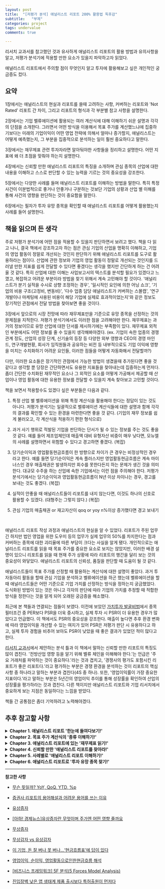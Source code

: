 ```yaml
---
layout: post
title:  "[저평가 분석] 애널리스트 리포트 200% 활용법 독후감"
subtitle:   "부제"
categories: project
tags: undervalue
comments: true

---
```


리서치 교과서를 참고했던 것과 유사하게 애널리스트 리포트의 활용 방법과 유의사항을 알고, 저평가 분석기에 적용할 만한 요소가 있을지 파악하고자 읽었다.

애널리스트 리포트에서 주의할 점이 무엇인지 알고 투자에 활용해보고 싶은 개인적인 궁금증도 컸다.

## 요약

1장에서는 애널리스트의 현실과 리포트를 쓸때 고려하는 사항, 커버하는 리포트와 'Not Rated' 리포트 간 차이, 그리고 리포트의 형식과 각 부분별 참고 사항을 설명한다.

2장에서는 기업 벨류에이션에 활용되는 여러 계산식에 대해 이해하기 쉬운 설명과 각각의 단점을 소개한다. 그러면서 어떤 방식을 이용해서 목표 주가를 계산했느냐에 집중하기보다는 미래의 기업이익이 어떤 영업 전략에 의해서 얼마나 증가할지, 애널리스트는 어떻게 예측했는지, 그 부분을 집중적으로 분석하는 일이 훨씬 중요하다고 말한다.

3장에서는 재무제표 관련 투자자라면 알아둬야한 사항들을 정리하고 설명한다. 어떤 지표에 왜 더 초점을 맞춰야 하는지 설명한다.

4장에서는 신뢰할 만한 애널리스트 리포트의 특징을 소개하며 관심 종목의 산업에 대한 내용을 이해하고 스스로 판단할 수 있는 능력을 기르는 것의 중요성을 강조한다.

5장에서는 다양한 사례를 들며 애널리스트 리포트를 이해하는 방법을 말한다. 특히 특정 사건이 이분법적으로 좋거나 안좋거나 구분하는 것보단 기업의 상황과 산업 별 이해를 통해 사건의 영향을 판단하는 것이 중요함을 말한다.

6장에서는 필자가 투자 유망 종목을 확인할 때 애널리스트 리포트를 어떻게 활용했는지 사례를 들어 설명한다.

## 책을 읽으며 든 생각

주로 저평가 분석기에 어떤 점을 적용할 수 있을지 판단하면서 보려고 했다. 책을 다 읽고 나니, 결국 책에서 강조하고자 하는 점은 관심 기업의 산업을 명확히 이해하고, 기업의 영업 활동이 정말로 개선되는 것인지 판단하기 위해 애널리스트 리포트를 도구로 활용하라는 점이다. 산업에 관한 정보와 기업의 영업 활동이 정말로 개선되는 것인지를 드러낼 만한 지표를 쉽게 전달할 수 있다면 좋겠다는 생각을 했지만 간단하게 하는 건 어려울 것 같다. 특히 산업에 대한 이해는 사업보고서의 텍스트를 분석할 필요가 있겠다고 느꼈고, 복잡하고 어려운 부분이라 방법을 찾기 위해서 계속 고민해야 할 것이다. '애널리스트가 분기 실적을 수시로 상향 조정하는 경우', '일시적인 요인에 의한 어닝 쇼크', '기업의 비용 구조(고정비, 변동비)', '다수 업종 담당 애널리스트가 커버하는 스몰캡', '연구개발이나 마케팅에 사용된 비용이 해당 기업에 실제로 효과적이었는지'와 같은 정보도 장기적인 관점에서 전달 방법을 찾아보면 좋을 것이다.

3장에서 앞으로의 시장 전망에 따라 재무제표만을 기준으로 유망 종목을 선정하는 것의 문제점을 지적한다. 저평가 분석기에서도 이러한 점을 고려해야만 한다. 재무제표는 과거의 정보이므로 유망 산업에 대한 단서를 제시하기에는 부족함이 있다. 재무제표 외적인 부분에서도 어떤 정보를 줄 수 있을지 생각해봐야겠다. (ex. 기업이 속한 업종의 경쟁관계 정도, 산업의 성장 단계, 신기술의 등장 등 다양한 외부 영향과 CEO의 경영 마인드, 연구개발현황, 회사가 임직원들과 공유하는 비전 등 내부적으로도 기업 이익에 영향을 미치는 수치화하기 어려운 요인들, 이러한 점들을 어떻게 자동화해서 전달할까?)

다만, 이러한 요소들은 장기적인 관점에서 가능한 방법이 생겼을때 추가된다면 좋을 것 같다고 생각할 뿐 당장은 간단하면서도 유용한 지표들을 찾아내는데 집중하는게 먼저다. 좀더 간단한 수치화된 재무적인 요소나 그 외적인 요소를 어떻게 가공해서 제공할 때 산업이나 영업 활동에 대한 유용한 정보를 전달할 수 있을지 계속 찾아보고 고민할 것이다.

책을 보면서 적용할수도 있겠다 싶은 부분들은 다음과 같다.

1. 특정 산업 별 벨류에이션을 위해 특정 계산식을 활용해야 한다는 정답이 있는 것도 아니다. 저평가 분석기는 일괄적으로 벨류에이션 계산식들에 대한 설명과 함께 각각의 결과를 확인할 수 있는 환경을 마련한다면 좋을 것 같다. (기업의 재무 정보를 쉽게 불러오고, 각 계산식을 적용하기 편한 형식으로)

2. 과거 사기 행위로 적발된 기업을 판단하는 단서가 될 수 있는 정보를 주는 것도 좋을 것 같다. 예를 들어 제조업체인데 매출액 대비 유형자산 비중이 매우 낮다면, 모뉴엘의 사례를 설명하면서 위험할 수 있다고 경고하면 좋겠다. (복잡)

3. 당기순이익과 영업활동현금흐름이 한 방향으로 차이가 큰 경우는 비정상적인 경우라고 한다. 예를 들면 당기순이익은 계속 플러스지만 영업활동현금흐름은 계속 마이너스인 경우 매출채권은 발생하지만 회수를 못한다든지 하는 문제가 생긴 것을 의미한다. 대규모 수주을 하는 산업에 속한 기업에서는 이런 점을 주의해야 한다. 저평가 분석기에서는 당기순이익과 영업활동현금흐름이 N년 이상 차이나는 경우, 경고를 보내는 것도 좋겠다. (복잡)

4. 실적이 안좋을 때 애널리스트들이 리포트를 내지 않는다면, 이것도 하나의 신호로 활용할 수 있겠다. (대형주는 그렇지 않다.) (복잡)

5. 관심 기업의 매출채권 or 재고자산이 qoq or yoy n%이상 증가했다면 경고 보내기

<br>

애널리스트 리포트 작성 과정과 애널리스트의 현실을 알 수 있었다. 리포트가 주된 업무긴 하지만 법인 영업을 위한 도우미 등의 업무가 실제 업무의 50%를 차지한다는 점과 커버하는 종목에 대한 괴리율에 따른 부담이 크다는 사실을 알게 됐다. 개인적으로는 애널리스트 리포트를 읽을 때 목표 주가를 중요한 요소로 보지는 않았지만, 이러한 배경 설명이 있으니 리포트를 읽을 때 현재 주가 상황에 따라 리포트의 행간을 달리 보는 것의 중요성이 와닿았다. 애널리스트 리포트의 신뢰성, 품질을 판단할 때 도움이 될 것 같다.

애널리스트들이 목표 주가를 산정할 때 활용하는 계산식에 대한 설명이 좋았다. 과거 투자동아리 활동을 할때 관심 기업을 분석하고 벨류에이션을 하곤 했는데 벨류에이션을 할 때 애널리스트들은 어떤 기준으로 기업 가치를 산정하는 방식을 정하는지 궁금했었다. 도식화된 방법이 있는 것은 아니고 각자의 판단에 따라 기업의 가치를 추정할 때 적합한 방식을 정한다는 것을 알게 되어 오래된 궁금증을 해소했다.

최근에 본 책들과 연결되는 점들이 보였다. 이전에 보았던 [가치투자 발굴비법](https://gimmaru.github.io/project/2024/01/09/project-undervalue-value_investment_recipe/)에서 종목 필터조건 중 PER보다 PSR을 더욱 중시하고, 실제 투자 시 PSR이 더 유용한 경우가 많았다고 언급했다. 이 책에서도 PSR의 중요성을 강조한다. 매출이 높다면 추후 환경 변화에 따라 영업이익을 개선할 수 있는 여지가 있어 PSR은 저평가 판단 시 유용하다고 하고, 실제 투자 경험을 비추어 보아도 PSR이 낮았을 때 좋은 결과가 있었던 적이 많다고 한다.

[리서치 교과서](https://gimmaru.github.io/project/2024/01/12/project-undervalue-business_research/)에서 제안하는 분석 틀과 이 책에서 말하는 신뢰할 만한 리포트의 특징도 많이 겹친다. '전방산업 영향 등을 알기 위해 벨류 체인을 이해해야 한다.'는 언급은 '주요 거래처를 파악하는 것이 중요하다.'라는 것과 겹치고, '경쟁사의 평가도 포함시킨 리포트가 좋은 리포트다.'라고 평가하는 부분은 경쟁 환경을 분석하는 것이 리포트의 핵심 사항 중 하나라고 말하는 부분과 겹친다(4S 중 하나). 또한, '영업이익률이 가장 중요한 지표이다.'라고 말하는 부분은 5년간의 영업이익 추이를 통해 성장률을 확인하여 산업의 성장률을 평가하라는 것과 겹친다. 다른 책이지만 애널리스트 리포트와 기업 리서치에서 중요하게 보는 지점은 동일하다는 느낌을 받았다.

책들 간 공통점은 좀더 기억하려고 노력해야겠다.

## 추후 참고할 사항

<details>
<summary><b>Chapter 1. 애널리스트 리포트 '한눈에 들여다보기!'</b></summary>
<div markdown="1">
<br>
애널리스트 리포트에 담겨 있는 구성 항목의 의미를 먼저 이해할 수 있어야, 애널리스트 리포트를 분석할 수 있는 기본 토대가 마련된다.

### 애널리스트 리포트가 모여 있는 곳

- 가장 쉬운 방법은 증권사 홈페이지를 방문하는 것

    투자 정보 > 리서치 > 기업 분석 카테고리 참고

- HTS 시스템 이용

위 두 가지 방법의 단점은 해당 증권사 소속 애널리스트 리포트만 읽을 수 있다는 것

#### <u>한경컨센서스, 모든 애널리스트 리포트를 볼 수 있다</u>

[한경컨센서스](https://consensus.hankyung.com/)

### 애널리스트의 현실

#### <u>항상 을의 입장인 애널리스트</u>

일과의 절반은 기업 분석 및 리포트 작성이 맞으나, 나머지 절반은 본사 법인영업이나 국제영업을 도와주는 일을 병행한다.

\+ 국내외 기관투자자들이 원하면 기업탐방에 동행해서 기업 IR 담당자와의 미팅 때 도움을 주는 일

\+ 국내 상장기업이 해외 NDR 이벤트를 진행할 때 증권사 국제영업 직원, 상장기업 주식 IR 담당자와 동행해서 해외 외국인투자자와의 미팅 시 여러 도움을 주는 일

부정적인 리포트를 쓰기 어려운 이유

\> 상장회사 IR 업무 담당자가 고깝게 본다. 해당 주식을 보유하고 있는 기관투자자가 싫어한다.

### 애널리스트 리포트, 이렇게 만들어진다

#### <u>커버리지 종목과 'Not Rated'의 차이</u>

목표 주가가 있는 리포트는 증권사 애널리스트가 해당 종목을 정식으로 커버하고 있다는 의미이다.

애널리스트 본인의 판단으로 향후 성장성이 높아 투자 유망 종목으로 선정한 종목들을 중심으로 본격적으로 리포트를 쓰게 된다.

정식으로 커버하는 종목은 반드시 목표 주가를 제시한다. 만일 커버리지를 개시한 후 분기 실적이 발표되었는데도 실적과 관련된 리포트를 내지 않는다면, 애널리스트로서의 의무를 다하지 않은 것이다.

이것이 목표 주가가 있는 리포트와 'Not Rated'라고 쓰인 리포트의 가장 큰 차이다.

또한 정식으로 커버하고 있는 종목이 더 이상 투자 유망 종목이라고 판단되지 않으면 당연히 커버리지에서 제외할 수 있다.

애널리스트가 해당 종목에 관심을 가져야 한다고 생각은 하지만, 아직 성장성에 대해서 확신이 없을 때 목표 주가와 투자 의견이 없는 'Not Rated' 리포트를 내는 경우가 많다.

충분히 성장 가능성이 높은 종목들을 대상으로 애널리스트들이 'Not Rated' 리포트를 쓰기 때문에, 일반투자자는 목표 주가가 없는 리포트라고 해서 절대로 간과해서는 안 된다.

### 애널리스트 리포트, 이렇게 구성되어 있다

애널리스트 리포트는 필수 구성 항목을 모두 갖춰야 하며, 그렇지 않다면 잘못된 리포트이다. 특히 목표 주가를 변경하면서 그 이유와 변경된 목표 주가를 계산해낸 방식을 설명하지 않는다면 이는 아주 큰 문제가 있는 것이다.

#### <u>(1) 리포트의 종류</u>

이 리포트가 무엇을 위한 리포트인지, 어떤 내용을 담고 있는지 일반투자자들이 쉽게 구별할 수 있어야 한다. 리포트의 종류가 무엇인지 밝힘으로써 이를 전달한다.

- **신규(NEW) 리포트**: 특정 종목을 정식적으로 커버하기 시작할 때
- **업데이트(Update) 리포트**: 기존에 커버하고 있는 종목의 주가에 영향을 미칠 만한 변화가 기업에 생길 때
- **실적 리뷰(Earnings Review) 리포트**: 기업 실적이 발표되면 실적에 대한 애널리스트의 견해를 담은 리포트. 경우에 따라서는 실적 발표 이전에 실적 전망치를 담은 실적 프리뷰(Earnings Preview) 리포트를 낸다.
- **'Not Rated' 리포트**: 목표 주가와 투자 의견을 제시하지 않는 리포트

#### <u>(2) 종목명과 종목코드</u>

종목코드는 증권거래소에서 부여한다.

#### <u>(3) 목표 주가와 현재 주가 및 투자 의견</u>

리포트를 발간한 증권사 리서치센터에서 내놓은 종목투자 의견. 매수, 중립, 매도 중 하나를 제시한다.

#### <u>(4) 리포트의 제목</u>

애널리스트가 쓴 리포트가 어떤 내용을 담고 있는지 한마디로 정의한 것

#### <u>(5) 기업의 영업 현황과 관련된 핵심 내용 및 추천 이유</u>

종목을 매수 추천한 이유와 그 근거를 제시하는 부분

신뢰할 만한 리포트인지 아닌지를 판단하는 중요한 근거가 된다.

#### <u>(6) 주요 투자 정보</u>

해당 종목의 시가총액, 자본금, 외국인 지분율, 주요 주주 등 기업의 주요 투자 정보

관심 있게 살펴보지 않아도 큰 문제는 없는 부분

#### <u>(7) 실적과 관련된 주요 데이터와 투자 지표</u>

기업의 과거 실적 및 미래 전망 실적, PER, PBR, ROE 등 주요 투자 지표를 보여준다.

이는 말 그대로 전망일 뿐 무조건 신뢰해서는 안 된다.

#### <u>연간 실적 추정 변경</u>

애널리스트가 기업을 직접 탐방하는 등 영업 현황을 체크해본 결과 여건이 달라지면 수정된 전망치를 기재한다.

#### <u>목표 주가 계산식</u>

목표 주가가 어떻게 계산되었는지 구체적인 계산식을 보여준다.

증권업계에서는 '어닝스모델 가치 분석(Valuation analysis)'라고 표현한다.

목표 주가 계산식의 종류 및 그에 대한 이해는 아주 중요하다. 추후 자세히 설명한다.

#### <u>기업 개요</u>

기업에 대한 간략한 설명 및 주가에 영향을 미치는 주요 요인 요약

#### <u>재무제표</u>

손익계산서, 재무상태표, 투자 지표, 현금흐름표 등 기업에 대한 재무제표

절대로 투자해서는 안되는 기업을 선별할 때 유용하다.

#### <u>투자 의견 및 목표 주가 변경, 주가 괴리율, 컴플라이언스 관련 주요 사항</u>

컴플라이언스 관련 주요 내용 및 과거 주가와 목표 주가 추이를 차트로 보여준다.

여기서 알아야할 한 가지는 괴리율이다. 괴리율은 목표 주가와 현재 주가의 차이를 의미한다.

금감원이 괴리율이 20%가 넘어서는 안 된다는 '괴리율 공시제'를 도입했다.

하지만 괴리율을 줄이기 위해 주가가 하락, 상승했다는 이유로 목표 주가를 바로 바꾼다면, 오히려 신뢰할 수 없는 지표를 제시하게 된다.

</div>
</details>

<details>
<summary><b>Chapter 2. 목표 주가 계산식의 '종류 이해하기!'</b></summary>
<div markdown="1">
<br>

결국 주가는 기업의 영업활동을 반영하는 것이다. 영업이 잘되어 이익이 많이 남을수록 최종적으로 자본금이 커지고, 주주에게 발행된 주식의 가치도 올라간다.

기업의 영업활동을 자세히 분석해서 어떻게 이익을 내고 있는지, 향후 회사의 이익 전망은 어떤지 정확하게 분석하는 것이 가장 중요하다.

분석하고자 하는 기업을 직접 방문하여 CEO의 경영 마인드, 기업의 전략과 목표, 현재 제품 생산 현황, 미래를 위한 연구개발 및 연구인력 관리 방법 등을 종합적으로 파악하여 분석해야 한다.

기업 분석을 전문적으로 하는 애널리스트 리포트를 제대로 파악한다면, 기업탐방을 진행하는 수고를 덜 수 있다.

**애널리스트가 해당 종목을 어떻게 평가하는지를 알려주기 때문에, 목표 주가가 어떻게 계산되어 나왔는지 파악하는 일이 애널리스트 리포트 분석에서 가장 중요하다.**

### PER을 이용한 목표 주가 계산법

목표 주가를 산정하는 데 있어 가장 많이 이용하는 방식

<center><b>PER = 주가 / 주당 순이익</b></center>
<br>

기업의 이익에 비교해서 주가가 어느 수준인지 나타내는 지표

기업의 '주당 순이익 ✕ PER 10배 혹은 12배' 식으로 주당 순이익과 PER을 예상하여 목표 주가를 산정한다.

- 관련 업종 평균에 PER 대비 n% 할인
- 기업의 과거 k년 평균 PER 대비 n% 할인

위와 같은 방식이 PER 예측에 주로 사용된다.

**단점**

- 개별 기업과는 무관한 외부 요인으로 전체 업종 평균 PER가 변한다면 기업의 본질 가치와는 상관 없이 목표 주가가 달라진다.
- 어느 시점의 과거 평균 PER 값을 사용하느냐에 따라 계산된 목표 주가에 큰 차이가 생긴다.

### EV/EBITDA를 이용한 목표 주가 계산법
<br>
<center><b>EV = 시가총액(주가 ✕ 상장주식 수) + 총부채 - 현금 및 현금성자산</b></center>
<br>
<center><b>EBITDA = 영업이익 + 감가상각비</b></center>
<br>

EV는 기업 매수자가 매수 시 지급해야 하는 금액이라 생각하면 쉽다. EBITDA는 이자 비용, 세금, 감가상각비 등을 떼기 전 이익이다. 일반적으로 기업이 영업활동으로 벌어들인 현금 창출 능력을 나타내는 지표다.

#### <u>EV가 실체고, 시가총액은 그림자다</u>

EV/EBITDA는 기업의 실제 가치가 영업활동을 통해 기업이 창출한 이익의 몇 배인가를 나타내는 지표다. 비율이 높을수록 기업 가치가 고평가인 상태이고, 비율이 낮을수록 기업 가치가 저평가인 상태다. 그 어떤 지표보다 **기업의 실질 가치와 생산성**을 보여주는 지표다.

애널리스트들이 EBITDA만을 중심으로 기업을 분석하는 경향이 많다는 사실은 문제이다.

대규모로 감가상각비가 발생하는 기업의 경우 감가상각비가 반영되지 않은 PER(순이익을 활용) 대신, 목표 주가 계산식에 EBITDA를 이용해야 진정한 기업의 가치를 평가한다고 생각한다.

하지만 설비투자를 위해서 지출한 자금이 외부차입을 통해서였든, 내부 유보금을 통해서였든 이는 EV 계산식에 의해서 EV의 절대 규모를 투자 금액만큼 증가시키게 되어 있다. 즉 EV/EBITDA의 분자와 분모 모두 증가하게 된다. 그렇기 때문에 설비투자와 그에 따른 감가상각비의 영향은 없다.

그리고 이미 설비투자에 지출한 비용을 감가상각비를 통해서 매년 일정 부분 회수하는 형식이므로, 감가상각비가 공짜로 생기는 현금은 절대 아니다.

### PBR을 이용한 목표 주가 계산법

<center><b>PBR = 주가 / 주당순자산(BPS: Book-value per Share)</b></center>
<br>

PER이 기업의 수익성에 초점을 맞춘 목표 주가 산정 방식이라면, PBR은 자산 건전성에 초점을 맞춘 목표 주가 산정 방식이다.

PBR은 업종에 따라서 큰 차이를 보인다.

특정 기간 회사가 적용받았던 PBR 평균이 얼마냐에 따라서 목표 주가는 크게 차이가 생길 수 있다.

주당순자산이 매년 이익잉여금 증가분만큼 증가할 것이고, 같은 PBR이 적용된다면 목표 주가 역시 매년 주당순자산 증가분만큼 계속 올라가게 된다. 적자가 발생하지 않는 이상 모든 기업의 목표 주가가 매년 올라가야 하는 것이다. 이는 대부분의 기업 주가를 제대로 설명하지 못한다.

### RIM을 이용한 목표 주가 계산법

RIM(Residual Income Model)은 자기자본을 안전자산인 국고채 등에 투자하지 않은 대가인 필요수익률(일종의 기회비용)을 초과하는 잔여 이익(순이익 - 자기자본 필요수익) 10년 치 합계의 현가와 그 이후 영구성장률을 반영한 잔여이익 현가를, 기초자기자본에 더해서 얻어지는 주주 지분 가치를 총발행 주식 수로 나누어서 적정 주당 가치를 계산하는 것이다.

그냥 주주 입장에서의 투자 원금인 자기자본에, 자기자본을 초과하는 미래이익의 현재 가치를 합한 금액으로 이해하자.

기존의 현금흐름할인법(DCF, Discounted Cash Flow) 대신 사용된다.

DCF와 동일하게 현재의 기업영업 현황을 기준으로 먼 미래의 기업이익을 예측하고, 필요 자기자본 수익을 제외한 잔여이익을 현재 가치로 할인해서 기업 가치에 반영한다는 단점이 있다.

### ROE를 이용한 목표 주가 계산법

<center><b>ROE = 당기순이익 / 자기자본 ✕ 100(%)</b></center>
<br>

투하된 주주 자본 대비 어느 정도의 이익을 내고 있는지를 나타내며, 기업이익 창출 능력을 보여준다.

ROE는 기업의 목표 주가를 계산하는 데 단독으로 사용되지 않으며, 보통 PBR을 이용해서 목표 주가를 계산하는 데 함께 이용되는 경우가 많다.

어느 특정 기업의 ROE를 판단할 때는 그 기업이 속한 산업 내 다른 기업의 ROE와 비교해야 한다.

#### <u>ROE보다는 ROA를 봐야 한다</u>

ROE는 동일한 조건이라면 부채비율이 높은 회사의 ROE가 높아지는 문제점을 가지고 있다.

총자산순이익율(Return on Asset)을 살펴보는 기업이익 창출 능력을 더 잘 보여준다.

계산식은 다음과 같다.

<center><b>ROA = 당기순이익 / 총자산(자본 + 부채) ✕ 100(%)</b></center>
<br>

기업이 조달한 회사의 전체 자산을 얼마나 효율적으로 운용해서 성과를 냈느냐를 잘 보여준다.

ROE의 또 다른 문제점은 기업이 얼마든지 그 수치를 조절할 수 있다는 점이다. 배당을 많이하면 자기자본총계가 줄어들고, ROE는 높아진다.

### 부분 가치합산을 이용한 목표 주가 계산법

보통 지주회사에 사용되는 방법이다.

> 목표주가를 Sum-of-part 밸류에이션을 적용하여 95,000원으로 햐항한다. 자회사 가치의 경우 상장회사는 평균시장가격을, 비상장회사는 장부가치를 적용하여 산출하였다. (LS의 애널리스트 리포트 사례)

자회사의 영업 상황에 따라서 목표 주가가 달라지기 때문에, 언제 어떻게 목표 주가가 변경될지 예측하기가 쉽지 않다.

<br>

#### <u>적용이 가능한 목표 주가 계산식이 한정되어 있는 기업도 아주 많다</u>

- 대한항공, 영업외 기타 비용에 따라 당기순이익의 편차가 커 계산식 적용이 어렵다.
- 신약개발회사들, 언제 신약개발이 마무리되어 환자 투여가 시작될 지 예측하기 매우 어렵다.

#### <u>절대적인 목표 주가 계산식은 존재하지 않는다</u>

가장 중요한 것은 기업의 이익

PER, EV/EVITDA를 이용한 목표 주가는 기업의 미래 예상되는 이익을 어떻게 반영해서, 목표 주가를 어떻게 계산할 것인가 하는 방법상의 차이일 뿐이다. 기업이익이 증가하면 어떤 방식을 적용하든 목표 주가는 오르게 되어 있다.

기업이 속한 업종의 경쟁관계 정도, 산업의 성장 단계, 신기술의 등장 등 다양한 외부 영향과 CEO의 경영 마인드, 연구개발현황, 회사가 임직원들과 공유하는 비전 등 내부적으로도 기업 이익에 영향을 미치는 수치화하기 어려운 요인들이 많다.

다양한 변수가 존재하는데, 어떻게 하나의 도구로 모든 기업을 평가할 수 있을까?

어떤 방식을 이용해서 목표 주가를 계산했느냐에 집중하기보다는 미래의 기업이익이 어떤 영업 전략에 의해서 얼마나 증가할지, 애널리스트는 어떻게 예측했는지, 그 부분을 집중적으로 분석하는 일이 훨씬 중요하다.

</div>
</details>

<details>
<summary><b>Chapter 3. 애널리스트 리포트에 있는 '재무제표 읽기!'</b></summary>
<div markdown="1">
<br>

주식투자자들이 알아야할 재무제표 관련 핵심 내용을 다룬다.

시중에 나와 있는 재무제표 관련 서적들의 내용 중, 기업의 현실과는 다른 부분도 설명한다.

### 재무제표를 읽기 위한 원칙

1. 기업의 재무제표는 숫자가 클수록 중요하다.

    큰 숫자부터 살펴보는 습관을 들이자. 왜 큰 숫자들이 발생했으며, 어떻게 해결되었는지 추적 관찰하는 것 만으로도 기업의 전체적인 경영 성과를 파악하는 데 충분하다.

2. 기업의 재무제표에 절대적인 정답이 없는 경우도 많다는 사실을 기억하자.

    재무제표에 '이것은 맞고 저것은 틀리다' 식의 이분법적인 논리보다는 기업이 현재 처해있는 상황에 따라서 달라지는 경우가 필자의 경험상 더 많았다.

3. 기업의 재무제표는 조화와 균형이 가장 중요하다.

4. 기업의 재무제표를 분석해야 하는 이유는 투자해서는 안 되는 기업을 걸러내는 작업이지, 결코 투자 유망 종목을 발굴하는 작업이 아니라는 사실이다.

### 재무상태표 읽기

재무상태표는 기업이 필요로 하는 자금을 어떻게 조달(부채 + 자본)했고, 조달한 자금(자산)을 어디에 얼마나 사용하고 있는지를 일목요연하게 보여주는 것이다. 따라서 자산 = 부채 + 자본 등식이 성립하게 된다.

#### <u>자산 항목 읽기</u>

**유동자산(1년 이내 현금화가 가능한 자산)**

- 현금 및 현금성자산
    
    기업의 매출 규모에 비례하여 적절한 현금을 보유하고 있어야 좋은 기업이다. 너무 많은 현금을 들고 있는 것은 자산을 효율적으로 운용하지 못한 것이기도 하다.

- 매출채권

    매출채권이 길게는 전년 대비, 짧게는 전 분기 대비 크게 증가했다면 그 원인이 무엇인지 확인해야 한다. 그리고 급증한 매출채권을 향후 어떻게 회수할 것인지 반드시 파악해야 한다.

- 재고자산

    갑자기 재고자산이 크게 증가한다면, 그 원인이 무엇인지 직접 회사를 통해 확인해야 한다.

    반대로 재고자산이 너무 적은 기업도 문제가 될 수 있다. 갑자기 기업의 제품이 잘 팔리게 되는 경우 제품 수요에 적절히 대응하지 못하는 일이 발생할 수 있다.

기업의 절대 규모에 비해 매출채권과 재고자산이 많아지면 기업의 운전자본은 더욱 필요해진다. 이러한 경우 외부 차입으로 자금을 조달할 가능성이 높고, 금융 비용 증가로 이어진다.

'매출원가 = 기초재고자산 + 당기 제품 생산 비용 - 기말재고자산' 이므로 매출원가를 낮추고 영업이익을 증가시키기 위해 기말재고자산을 올리는 기업을 조심하라는 말이 잘못되었다고 주장한다. 기말재고자산을 증가시키기 위한 현금은 외부로 지속적으로 유출되고, 이는 재무상태표와 현금흐름표에 즉각적으로 나타나기 때문이다. 정상적인 기업은 매출이 증가하지 않는 상황에서 공장 가동률을 올리고 재고를 쌓아두는 자해행위를 하지 않는다고 한다.

**비유동자산(1년 이내 현금화 어려움)**

- 유형자산

    제조업의 경우 매출을 일으키는 힘이 된다. 토지와 건물, 기계장치, 차량 등 기업이 제품이나 서비스를 생산하는 데 이용되는 물리적인 형태를 가진 자산이다.

    제품을 직접 생산하는 기업이라면 일반적으로 매출액 규모에 비례한 유형자산을 가지고 있는 것이 정상이다. (유형자산 / 매출액 비중을 살펴보는 것이 도움이 될 수 있다.)

    기업의 매출에 비해 유형자산이 적은 기업도 문제지만, 매출액 대비 그 규모가 과도하게 많은 기업 역시 시장 상황을 제대로 예측하지 못해서 과잉 설비투자 상태다. > 감가상각비 부담이 크다.

- 투자자산

    장기금융상품, 타 기업 지분, 부동산 등에 투자한 금액이다.

    투자자산을 많이 가지고 있다는 사실은 두 가지를 의미한다.

    1. 그동안 기업이 영업을 잘해서 이익잉여금을 크게 증가시켰고 그만큼 우량한 재무 구조를 가지고 있다는 증거

    2. 상대적으로 수익성이 될 만한 신사업 영역을 찾지 못하고 있다는 방증이 될 수도 있다.

- 무형자산

    영업권, 개발비, 특허권, 상표권, 각종 권리금 등으로 구성

    비중이 큰 영업권과 개발비는 알아둬야 한다.

    영업권은 타 기업을 인수할 때 기업의 실제 가치를 초과하여 지급하는 금액인 경우, 비용이 아닌 무형자산으로 회계 처리하는 항목이다.

    개발비는 신제품개발에 들어가는 연구 비용을 무형자산으로 회계 처리하는 것이다. 일상적인 연구활동은 비용으로 처리하나, 예를 들어 바이오 회사가 신약개발을 위해서 지출하는 연구개발 비용은 무형자산으로 회계 처리가 가능하다.

#### <u>부채 항목 읽기</u>

**유동부채**

- 매입채무

    매입채무만큼 기업이 운전자본에 여유가 생겼다고 유추 가능하다. 외상으로 원재료를 사왔기에 이자 비용이 줄어드는 효과가 있다.

- 단기차입금

    1년 이내에 상황 의무가 있는 부채이다. 비중이 클수록 단기 자금 사정이 좋지 않은 회사다. 특별히 유동성 장기부채가 갑자기, 그것도 큰 규모로 발생하는 기업은 반드시 그 원인을 파악해야 한다.

    유동성 장기부채란 원래는 만기가 1년 이상인 장기부채였는데, 만기가 1년 이내로 짧아지면서 이자 및 원금까지 단기간에 갚아야 할 부채가 된 것이다.

    은행은 일반적으로 기업의 재정 상태가 아주 악화되지 않는 이상 대출금을 재연장해줘 높은 이자를 계속 받고 싶어 한다. 그런데 은행의 대출 심사에서 도저히 기업의 재정 상태가 좋지 않아 위험하다고 판단을 내리면, 3~5년 만기 대출금을 재연장해주지 않고 대출금을 회수해갈 것이다.

#### <u>자본 항목 읽기</u>

자본금과 자본잉여금은 주주들의 호주머니에서 나온 금액이다.

기업이 액면가가 5천 원인 증권 20만 주를 발행해서 주당 2만 원으로 자금을 조달한다면, 주주가 출자한 자본금은 10억 원(5천 원 ✕ 20만 주)이며 자본잉여금은 30억 원(1만 5천 원 ✕ 20만 주)이다.

이익잉여금은 기업이 벌어들인 순이익 중에서 주주에게 배당하고 남은 금액의 합계다.

기업은 회사 경영에 필요한 자금을 외부에서 조달할 수도 있지만 기존 주주를 대상으로 유상증자를 실시하여 자본금과 자본잉여금을 늘려 자금을 조달할 수도 있다.

무상증자란 자본의 구성 항목 중 하나인 이익잉여금 계정에 있는 자금을 자본금 계정으로 이동시키는 것이다. 자본총계에는 변화가 생기지 않고, 단지 구성 항목만 조정하는 행위에 불과하다.

### 손익계산서 읽기

- 매출

    손익계산서에서 가장 중요한 부분은 매출

    매출이 줄어든다는 것은 기업이 여러 가지 문제점을 가지고 있다는 증거다. 경쟁이 치열해져 제품단가를 인하해야하는 경우도 있으며, 경우에 따라서는 기업이 점점 경쟁력을 잃고 있다는 방증이 된다.

    매출이 증가해야 이익을 개선시킬 여지가 있다. 매출이 감소하는 상황에서 비용을 줄이는 식으로 이익을 증가시키는 데에는 분명 한계가 있다.

- 영업이익

    매출 다음으로 중요한 부분

    당기순이익은 일회성 요인에 의해서 얼마든지 크게 달라질 수 있다. 하지만 영업이익은 기업이 매출원가와 판관비를 제대로 관리하고 있는지 여부를 나타내주기 때문에, 매출과 함께 기업의 영업 상황을 잘 반영해주는 것이다.

#### <u>매출이 주가 상승의 가장 큰 원동력</u>

국내 글로벌 대기업에 스마트폰 주요 부품을 납부하는 회사인 파트론의 사례로 설명함

#### <u>매출이 시가총액보다 훨씬 큰 기업을 찾아라</u>

PSR은 주가를 주당매출액으로 나눈 수치이다.

<center><b>PSR = 주가 / 주당매출액 = 시가총액 / 총매출액</b></center>
<br>

회사의 시가총액과 총매출액의 비율을 나타내는 것이다.

PSR은 향후 주가가 상승할 가능성이 아주 높은 기업을 찾아내는 데 유용하게 이용되는 지표다.

충분한 자산을 가지고 정상적인 영업을 하는 기업이라면, 외부 영업 환경 개선은 곧바로 기업의 영업이익 상승으로 나타나는 경우가 아주 많다.

하지만 PSR이 낮다는 이유만으로 단순히 저평가 상태라고 말하기는 어렵다. 기업이익이 시가총액보다 현저하게 적다거나, 기업이 속한 업종의 경쟁이 매우 치열해질 것으로 예상된다는 등 그러한 이유가 존재할 수 있기 때문이다.

#### <u>애널리스트 리포트 손익계산서에서는 찾기 어려운 기업의 비용 구조를 파악하자</u>

매출원가와 판관비는 기업이익과 직결되고, 향후 비용 감소를 통해 이익을 증가시킬 여지가 있는지 판단할 때 유용하므로 매출원가와 판관비의 구성을 파악하는 일은 아주 중요하다.

구체적인 비용은 대체로 전자공시 시스템의 기업 실적과 관련된 보고서 재무제표 주석란에서 파악이 가능하다.

크게 원재료와 상품매입액, 급여(인건비), 감가상각비, 기타 비용(수도, 전기, 운송비 등)으로 이뤄진다.

|**변동비**|**고정비**|
|:---:|:---:|
| 원재료와 상품매입액, 기타 비용 | 급여, 감가상각비 |

기업의 비용을 고정비와 변동비로 나눠서 파악하는 이유는 기업의 미래 이익 증가 여부를 어느 정도 예측할 수 있기 때문이다.

예를 들어 석유화학, 정유업체, 철강회사 등 원재료 비중이 높은 기업은 원재료 가격이 하향 안정화될 때 기업이익이 증가할 것이라고 예상 가능하다. 

반면, 신약개발회사, 소프트웨어 관련 프로그램 판매 및 유지보수 회사 등 고정비인 인건비 비중이 높은 기업의 경우 매출이 증가할수록 기업이익은 고정비 레버리지 효과로 급증한다.

모든 비용은 제품 생산에 들어간 비용이라면 매출 원가로, 본사 영업 마케팅 및 관리비에 들어간 비용이라면 판관비에 포함시킨다.

### 현금흐름표 읽기

#### <u>현금흐름표를 읽어야 하는 이유</u>

현금흐름표를 자세히 분석함으로써 절대 투자해서는 안 되는 기업을 충분히 걸러낼 수 있다.

#### <u>영업활동 현금흐름이 기업의 영업활동을 통한 현금흐름을 제대로 보여주는 것일까?</u>

영업활동이 아닌 단순히 매출채권의 증가와 감소의 영향을 더 많이 받는 경우도 있다.

그런 이유로 영업으로부터 창출된 현금흐름 세부 내역까지 자세히 살펴봐야 한다.

#### <u>정상적인 기업은 당기순이익이 영업활동 현금흐름보다 지속적으로 클 수가 없다</u>

당기순이익과 영업활동 현금흐름이 계속해서 크게 차이가 발생한다면, 이는 분명히 문제가 있는 기업이다. 우리는 그런 기업에는 절대로 투자해서는 안 된다.

#### <u>영업활동 현금흐름을 좋게 보이려는 기업을 조심하자</u>

K-IFRS는 이자의 수취와 지급, 배당금의 수취와 지급을 회사가 매 회계 기간 일관성 있게 작성한다면 영업활동, 투자활동, 재무활동 현금흐름 중 어느 곳으로든 분류해서 적용하도록 허용하고 있다.

### 각종 재무비율 및 투자 지표 읽기

#### <u>수익성 지표 분석: 영업이익률, 순이익률, ROA, ROE, ROIC</u>

높은 ROE를 계속해서 유지하는 기업을 거의 찾아보기 어렵다. ROE를 높이기 위해 부채를 과도하게 끌어다 쓴다거나, 순이익의 대부분을 미래를 위한 투자가 아닌 단순히 ROE를 높이기 위해 배당금으로 전부 사용한다면, 그런 기업이 과연 계속해서 높은 ROE를 미래에도 유지할 수 있을까?

ROA(순이익 / 총자산)가 ROE보다 기업의 현실적인 수익성을 더 잘 보여준다고 생각한다고 한다.

ROA의 단점을 보완해주는 지표가 ROIC(투하자본이익률)이다.

ROIC는 기업이 실제 영업활동에 투입한 자본을 가지고 얼마나 많은 이익을 냈는지를 보는 지표다.

투하자본은 보통 유형자산과 운전자본의 합이다. ROA에는 매입채무 등 이자를 지급하지 않는 부채도 포함되어 있어서 기업의 정확한 투자 규모를 나타내주는 것은 아니다.

또한 투자 목적의 금융자산 등을 제외함으로써 순수하게 영업 활동으로 얻은 이익 규모를 보여주는 지표다.

ROIC의 가장 큰 단점은 같은 업종, 비슷한 규모의 회사라도 생산라인의 내재화 정도에 따라서 ROIC에 큰 차이가 발생한다는 점이다. 같은 규모의 이익을 내는 회사라도 외주 생산 비중이 높은 기업이, 자체 생산 비중이 높은 기업보다 유형자산 규모가 더 작다. 그렇기 때문에 훨씬 높은 ROIC를 나타내게 된다.

ROE, ROA, ROIC 뭐든 결국 이익을 얼마나 냈는지가 중요하다. 영업이익의 규모와 매출액 대비 얼마나 많은 이익을 냈는지 나타내주는 **영업이익률**이, 수익성 지표 중에서 가장 중요한 지표라고 판단한다.

수익성 지표인 영업이익률, 순이익률, ROE, ROA, ROIC가 연도별로 어떤 변화를 보이는지를 파악하는 일은 중요하다.

#### <u>안정성 지표 분석: 유동비율, 당좌비율, 부채비율, 유보율, 이자보상배율</u>

자산, 부채, 자본 간의 관계비율이 바로 유동비율, 당좌비율, 부채비율, 유보율이다.

유동비율은 유동자산을 유동부채로 나눈 것으로 단기 자금 사정을 잘 나타내주는 지표로 알려져 있다. 하지만 재고자산이 증가하면 지표가 개선되는 단점이 있다.

당좌자산은 유동비율에서 재고자산을 제외한 지표이다.

유보율은 기업의 재무건전성을 나타내는 대표적인 기준인 것으로 알려져 있다. 자본금총액(자기자본)을 납입자본금(주권의 액면가의 총합)으로 나눈 값이다.

부채총액을 자본금 총액으로 나눈 부채비율이 기업의 재무안전성을 더 잘 보여준다.

이자보상배율은 기업의 채무상환 여력을 직접적으로 보여주는 지표로서, 영업이익을 이자 비용으로 나눈 값이다.

일시적으로 1배 미만인 기업은 크게 문제가 되지 않지만, 상습적인 경우엔 절대로 투자해서는 안 된다.

#### <u>활동성 지표: 순운전자본회전율, 재고자산회전율, 매출채권회전율</u>

기업의 매출채권이 얼마나 빨리 회수되는지, 그리고 재고자산은 얼마나 빨리 매출로 인식되는지 그 비율 역시 중요하다. 하지만 분기별로 증가하고 있는지, 감소하고 있는지 그 추이를 살펴보는 것만으로도 충분하다.

</div>
</details>

<details>
<summary><b>Chapter 4. 신뢰할 만한 '애널리스트 리포트를 찾아라!'</b></summary>
<div markdown="1">
<br>

### 애널리스트 리포트, 실력이 있어야 분석할 수 있다

분석하는 능력을 키우려면 기본 실력이 있어야 한다.

#### <u>사업의 내용이 주식투자 실력을 키워준다</u>

다트의 기업 실적보고서에 있는 사업 내용을 자세히 그리고 꼼꼼히 읽으라고 추천한다고 한다.

특별히 산업 특성과 기업 경쟁력, 주요 제품별 매출 비중, 제품 가격과 원재료 가격 변동, 공장 가동률, 연구인력 현황을 꼼꼼히 살펴라.

필자의 기업 분석 능력과 특정 산업에 대한 이해는 사업 내용에 나와 있는 산업 특성과 기업 경쟁력을 꾸준히 읽으면서 가능해졌다. 이를 바탕으로 애널리스트 리포트를 분석하는 능력이 생기게 되었다.

공장 가동률은 올라가는데 오히려 매출은 줄어드는 상황

1. 기업 간 경쟁이 심해져서 제품 가격이 하락하는 경우

2. 기업이 신제품을 새롭게 생산하는 과정에서 수율 문제가 발생하는 경우

    수율이란 생산한 제품이 고객이 원하는 수준의 품질을 갖췄는지 여부다.

전체 직원 중 연구인력 직원 비중이 어느 수준인지, 그리고 연구인력 직원의 평균 급여 수준과 석・박사 학위 비율까지 기업 경쟁력에 영향을 미친다.

서울에서 멀리 떨어져 있음에도 불구하고 석・박사 학위 이상의 고급인력이 많이 근무하는 회사라면 눈여겨 볼 필요가 있다.

이사의 경영 진단 및 분석 의견 역시 꼼꼼히 읽어야 하는 부분이다.

### 리포트 발간의 적시성

#### <u>스트레스를 많이 받는 직업, 애널리스트</u>

현재 기업 실적이 적자인 상태가 지속되고 있고, 언제 어떻게 기업의 영업 환경이 개선될지 예측하기 어려운 상황에서 매수 추천 리포트를 자신 있게 낼 수 있겠는가?

애널리스트 리포트가 나오면 목표 주가가 얼마인지, 추천의 이유는 무엇인지, 그 부분만 집중적으로 파악해서는 안 된다. 리포트가 나온 시점의 주가와 실적 추이를 함께 살펴야 한다.

단지 주가가 올랐다는 이유로 목표 주가를 올리는 리포트도 자주 발견할 수 있다. 예를 들어 '업종 평균 PER의 상승을 반영해서 목표 주가를 올린다', '목표 PER 배수를 10배에서 12배로 올린다'는 식의 리포트를 접하게 된다면 주식시장이 이미 과열 상태에 진입했다는 신호로 받아들여도 크게 무리가 없다.

### 수시로 나온 리포트가 더 신뢰할 수 있다

아무것도 안 하는 것보다 차라리 목표 주가를 계속 바꾸더라도 기업에 대한 리포트를 수시로 내는 것이 더 신뢰할 만한 리포트라고 생각한다.

애널리스트가 수시로 리포트를 냈다는 사실은 그만큼 애널리스트가 기업에 대해서 분석과 고민을 많이 했다는 증거다.

### 신뢰할 만한 목표 주가는?

#### <u>목표 주가 산정 방식이 일관될 수 없는 사례</u>

스튜디오드래곤이 단기간에 급등했던 시기를 사례로 들었다.

#### <u>주가의 변동성이 목표 주가의 신뢰도를 떨어뜨린다</u>

주가가 급등하는 상황에서 '괴리율 공시제도' 등을 감안했을 때 애널리스트는 목표 주가를 계속해서 올리지 않을 수 없다.

목표 주가를 급하는 올리는 상황에서 목표 주가 상향의 충분한 근거는 제시하지 못했던 것이다.

#### <u>주가가 단기 급등하는 순간 합리적인 목표 주가는 사라진다</u>

현대건설의 사례, 애널리스트는 남북 경협이라는 일종의 테마로 단기간 급등하는 현대건설 주가에 맞춰 무리하게 목표 주가를 상향시켜야 했다.

주가가 기업의 내재 가치에 큰 변화 없이 급등하는 순간, 주가의 상승을 합리적으로 설명할 수 있는 목표 주가 계산식은 절대 존재하지 않는다.

#### <u>결국 신뢰할 만한 목표 주가인지의 판단은 투자자의 몫</u>

기업의 내용에 큰 변화가 생겨서 목표 주가가 상향하는 리포트인지, 아니면 가파르게 올라가는 주가를 따라잡기 위해 무리해서 목표 주가를 올리는 리포트인지 구별하는 능력을 키워야 한다.

### 매수 추천 사유를 어떻게 볼 것인가?

애널리스트 리포트 중에서 매수 추천 사유를 파악하는 일이 무엇보다 중요하다

#### <u>객관적이고 충분한 근거가 있어야 한다</u>

신뢰할 만한 리포트인지 구별하는 가장 중요한 기준이 바로, 매수 추천 사유가 객관적이고 충분한 근거가 있는지 여부다.

#### <u>매수 추천 사유가 많을수록 좋다</u>

최소 2가지 이상의 다른 매수 추천 사유가 있는 리포트가 더 신뢰가 간다.

롯데정보통신 관련 애널리스트 리포트 사례

#### <u>구체적인 근거를 가지고 수치를 제시한 리포트가 더 신뢰할 만하다</u>

실적 전망에 대한 근거가 없는 애널리스트 리포트 사례를 들며 설명한다.

### 특정 산업에 대한 전망은 그저 전망일 뿐이다

특정 이벤트가 성공하면 경제적 효과가 얼마인지 말하는 뉴스가 많다.

이러한 뉴스는 객관적인 데이터가 전혀 없는 가공된 수치인 경우가 대다수다.

도대체 어떤 근거를 가지고 경제적 부가 효과를 계산해냈는지 충분한 근거는 전혀 없으며, 그 수치의 계산식은 처음부터 존재하지 않았을 것이다. 이와 비슷한 경우가 특정 산업에 대한 전망이다.

marketsandmarkets(마켓앤마켓) 사례로 설명한다.

### 다양한 의견과 종합적인 판단으로 만든 리포트

애널리스트 리포트가 어느 한 회사의 주장만을 반영하기보다는 경쟁관계인 회사의 입장도 충분히 반영한 리포트가 더 신뢰할 만하다.

지니뮤직과 카카오(당시 로엔(멜론))의 사례로 설명한다.

### 산업에 대한 분석과 이해가 병행돼야 한다

#### <u>OCI 리포트를 읽기 전에 태양광산업의 밸류체인을 먼저 이해하자</u>

태양광산업 밸류체인을 이해한다면 폴리실리콘의 가격은 바로 위에 있는 태양광웨이퍼 가격의 영향을 직접적으로 받을 수밖에 없다는 사실을 쉽게 알 수 있다.

정부보조금이 축소되면, 태양광모듈 사업자는 원가 절감을 꽤할 수 밖에 없고, 자연스럽게 폴리실리콘 가격은 크게 하락할 것이다.

애널리스트의 주장을 액면 그대로 받아들이기보다는 먼저 태양광산업에 대한 충분한 이해가 선행돼야 리포트를 제대로 활용할 수 있다.

\+ 자동차 부품회사의 사례

#### <u>주가의 멀티플에는 성장에 대한 기대감이 녹아 있다</u>

특정 기업의 애널리스트 목표 주가 계산식을 살펴보기 전에, 그 기업이 속한 산업의 특성을 먼저 파악하는 일이 중요한 작업이다. 그리고 산업에 대한 이해는 전자공시에 나와 있는 사업 내용을 수시로 읽는 방법이 최선이라는 사실을 강조하고 싶다.

### 외국계 증권사 애널리스트 리포트의 영향력이 더 큰 이유?

#### <u>국내 증권사와는 다른, 글로벌 외국계 증권사의 리서치 시스템</u>

혼자서 국내 자동차산업을 커버하는 애널리스트의 분석과 지역별 전담 애널리스트가 따로 있고, 이들이 오랜 회의를 거쳐서 만든 외국계 증권사 리포트를 주식시장이 더 신뢰하는 것은 어쩌면 당연하다.

</div>
</details>

<details>
<summary><b>Chapter 5. 사례별로 '애널리스트 리포트 이해하기!'</b></summary>
<div markdown="1">
<br>

### 분기 실적에 따라 목표 주가는 춤춘다

2018년 2분기 여행업(하나투어, 모두투어) 사례로 설명

#### <u>산업에 대한 이해와 지극히 상식적인 선에서 분석하자</u>

실적 부진을 반영한 애널리스트 리포트를 어떻게 해석하고 주식투자에 활용할지를 설명하려는 것

여행 산업이 정말로 쇠퇴하는 산업인가? 아니면 **일시적인 요인**으로 인한 부진인가?

### 진입 장벽이 높은 산업은 과연 존재할까?

2003~2006년 인터플렉스 FPCB 사례

지금처럼 정보 공유가 손쉬운 시기에 남들은 결코 따라올 수 없는 독보적인 기술이란 존재하지 않는다고 봐도 크게 틀리지 않다는 사실을 꼭 기억해두기 바란다.

#### <u>진입 장벽이 높은 유일한 산업은 반도체산업이다</u>

엄청난 자금을 투자해 대량으로 반도체를 생산해서 막대한 수익을 내고, 다시 엄청난 투자와 연구로 미세화 공정을 하는 일을 반복하며 기술 격차가 계속 확대되는 특성을 갖기 때문이다.

### 설비투자의 불편한 진실

기업의 설비투자가 체계적이고 합리적인 시장 전망에 따른 설비투자가 아닌, 즉흥적이며 계획이 전혀 없는 설비투자인 경우도 적지 않다.

기업이 설비투자를 늘리고 그에 따라 기업의 실적 전망을 긍정적으로 하는 리포트가 나오더라도 이를 액면 그대로 받아들여서는 안 되는 경우도 있다.

#### <u>벤더들의 비애, 외부 압력에 의한 설비투자</u>

기업의 설비투자가 회사의 신중한 시장 전망과 수요 예측에 의한 것이 아니라, 외부 압력에 의해서 어쩔 수 없이 이루어지는 경우도 있다.

### 대기업의 인수가 모든 것을 보장해주지 않는다

성진지오텍 → 포스코플렌텍 사례

대기업에 인수된 이후 성장을 한 회사들도 많이 있으나 이렇듯 대기업 인수가 모든 것을 보장해주는 것은 아니라는 사실을, 일반투자자들은 반드시 기억하고 있어야 한다.

2016 에스엠코어 사례

회사의 영업 상황이 계획대로 잘 진행되고 있는지 계속해서 파악해야 한다.

2013~2018 나노엔텍 사례

대기업 그룹은 언제든지 전략적으로 인수기업을 활용하려 할 것이며, 결국은 대기업에 인수된 기업도 그룹이 원하는 기술력을 확보하기 위한 노력을 계속해야 한다.

### 생산라인 내재화는 기업의 실적 변동성을 확대시킬 수 있다

일반적으로 제조업체의 경우 아웃소싱 비중을 줄이고 생산라인 내재화를 많이 할수록, 생산 설비의 증가로 고정비는 증가하게 된다. 그러나 매출이 일정 수준을 넘어서면서부터는 매출원가율이 개선되어 더 많은 돈을 벌 수 있게 된다.

외형 성장에 확신이 생기는 경우, 생산라인의 내재화를 더욱 추진하게 된다.

호황기에는 내자화를 통한 일괄 생산 공정의 구축이 효자 노릇을 한다. 하지만 불황기에는 고정비 부담으로, 거꾸로 기업 실적 악화의 주범이 된다.

### 비용도 비용 나름이다.

2018 네이버 사례

연구개발비나 마케팅을 위한 비용은 미래를 위한 투자의 개념으로 보는 것이 더 타당하다.

비용의 증가에 의한 실적 저조로 목표 주가를 하향하는 애널리스트 리포트를 접했을 때 관련 비용 증가가 제품 생산을 위한 어쩔 수 없는 비용 증가인지, 아니면 미래 성장을 위한 투자의 증가인지 꼭 구별해야 할 것이다.

</div>
</details>

<details>
<summary><b>Chapter 6. 애널리스트 리포트로 '투자 유망 종목 찾기!'</b></summary>
<div markdown="1">
<br>

### 산업 리포트에 투자 유망 종목에 대한 힌트가 있다

애널리스트 리포트뿐만 아니라 주요 산업에 대한 리포트를 꾸준히 읽는다면, 산업 전반에 대한 지식과 이해를 전문가 못지 않게 넓힐 수 있다. 또한 투자 유망 종목에 대한 아이디어는 덤이다.

### 애널리스트가 분기 실적을 수시로 상향 조정하는 기업

기업의 실적이 아주 빠르게 개선되고 있다면, 애널리스트들도 그에 발맞춰 수시로 기업의 실적을 상향 조정하면서 목표 주가도 올릴 것이다.

### 일시적인 요인에 의한 어닝쇼크 기업

일시적인 주가에 가장 큰 영향을 미치는 요인은 수급,

수급에 가장 큰 영향을 미치는 요인은 분기 실적

주가는 단기적으로 기업의 분기 실적에 영향을 가장 많이 받는다.

실적 악화의 이유가 일시적인 요인이고, 그에 따른 주가 하락이면 이는 아주 좋은 매수 기회가 된다.

### 기업의 실적을 신기술이 두세 단계 레벨업시킨다

테스 사례 소개, 3D NAND 반도체장비 공급

#### <u>신규 반도체장비 공급 계약은 계약 조건이 기존 계약과는 다를 수 있다</u>

계약금과 중도금을 받지 않고 계약을 할 수 있다.

반도체장비회사의 경우 성공적인 신규 장비의 납품은 회사의 실적을 몇 단계 높여 줄 수 있는 절호의 기회이기에, 계약금과 중도금을 생략한 공급 계약을 기꺼이 받아들인다.

#### <u>신규 반도체장비의 성공적인 납품은 기업 실적의 레벨업을 보장해준다</u>

반도체장비회사나 디스플레이장비회사들은 신규 장비를 성공적으로 공급하게 되면, 2~3년간 추가적인 장비 공급으로 실적이 크게 개선이 될 가능성이 높다.

### 감가상각비가 대규모로 종료되는 기업을 찾아라

#### <u>기업의 감가상각비는 크게 두 가지로 나뉜다</u>

제품 생산 과정에서 발생하는 감가상각비(보통 7~8년)와 영업과 경영관리 과정에서 발생하는 감가상각비(보통 20년 이상)가 있다.

#### <u>기업의 감가상각비는 재무제표 여기에서 파악이 가능하다</u>

재무제표 주석

1. 비용의 성격

2. 창출된 현금흐름 세부 내역

3. 유형자산 변동 내역

#### <u>감가상각비는 절대 공짜가 아니다</u>

감가상각비는 이미 설비투자에 들어간 자금을 나눠서 회수하는 개념이며, 마치 부가적으로 현금이 회사로 들어오는 것은 절대 아니다.

#### <u>기업의 감가상각비를 주식투자에 활용하기</u>

감가상각비가 대규모로 종료되는 기업을 사전에 파악할 수 있다면, 영업이익 급증에 따른 주가 상승을 충분히 기대할 수 있다고 전문가들은 주장한다.

#### <u>힌트는 대규모 설비투자 공시, 그러나 그렇지 않은 경우도 많다</u>

전문가들은 기업이 보통 감가상각이 종료된 이후 즉시 생산 설비를 폐기하지는 않고, 그렇기 때문에 매출원가 개선으로 영업이익이 증가하는 경향이 많다고 언급한다.

하지만 이런 경우는 드물다.

노후화된 생선 설비를 사용하여 매출원가를 개선시키는 것보다 신규 생산 설비를 도입하더라도 제품의 경쟁력을 유지하는 일이 훨씬 더 중요하기 때문이다. → 서흥 사례

제품 경쟁력이 감가상각비 종료보다는 훨씬 기업 경영에 중요하다

### 기업의 비용 구조에 대한 이해만 정확해도 주식투자가 쉬워진다

매출원가, 판매비와 관리비가 가장 중요하다. 두 비용에 대해서만 정확하게 분석하고 있어도 기업이익이 증가하는 시기를 예측할 수 있다.

기업의 총비용을 고정비와 변동비로 나눠서 정확하게 분석해야 한다.

변동비 비중이 높은 기업은 원재료 가격이 하향 안정화되는 시기에 기업이익이 증가한다.

고정비 비중이 높은 기업은 매출이 크게 증가하는 시기에 기업이익이 증가한다.

동성화학 사례

가온미디어 사례

관심 기업 리스트를 만들고 기업 별 비용 구조를 정확하게 기억하는 것을 추천한다.

### 다수의 업종 담당 애널리스트가 커버하는 중・소형 종목이 유망하다

스몰캡(중・소형주)의 경우 특별히 투자가 유망하다고 확신이 서면 업종 담당 애널리스트가 정식으로 커버하는 경향이 있다.

### 애널리스트 리포트에서 찾은 투자 유망 종목 사례

#### <u>테스: 글로벌 반도체회사가 투자를 시작하면 가장 먼저 수혜를 받는 기업</u>

#### <u>테크윙: 비메모리 전장용 반도체 테스트시장 진출 가능성 및 자회사 실적 회복 가능성</u>

#### <u>서흥: 진입 장벽과 인건비 비중이 높은 회사</u>

#### <u>아이센스: 기업의 실적을 한 단계 점프시켜줄 연속혈당측정기</u>

### 실전 투자 사례

앞서 말한 유망 종목 실제 투자 사례를 인증한다.

</div>
</details>

---

**참고한 사항**

- [무슨 뜻일까? YoY, QoQ, YTD, %p](https://blog.naver.com/how2invest/221625660185)

- [증권사 리포트의 용어해설과 어려운 용어를 쓰는 이유](https://m.blog.naver.com/jjanjie3/221967986136)

- [유상증자](https://www.shinhansec.com/siw/ib/ecm/ib_inc2/contents.do)

- [[아하! 경제뉴스]유상증자란 무엇이며 주가엔 어떤 영향 줄까요](https://www.donga.com/news/Economy/article/all/20111030/41508990/1)

- [무상증자](https://dic.hankyung.com/economy/view/?seq=828)

- [무상감자 vs 유상감자](https://m.blog.naver.com/cjhsonseep/220125874291)

- [이 기업, 돈 잘 버나 못 버나…‘현금흐름표’에 답이 있다](https://m.khan.co.kr/economy/economy-general/article/202304112155005)

- [영업이익, 순이익, 영업활동으로인한현금흐름 해석](https://brunch.co.kr/@jongsiksong/5)

- [[비즈니스 프레임워크] 5F 분석(5 Forces Model Analysis)](https://m.blog.naver.com/careerners/222647492343)

- [진입장벽 낮은 앱 생태계 제품 출시보다 특허출원이 먼저다](https://dbr.donga.com/article/view/1203/article_no/7986/ac/magazine)